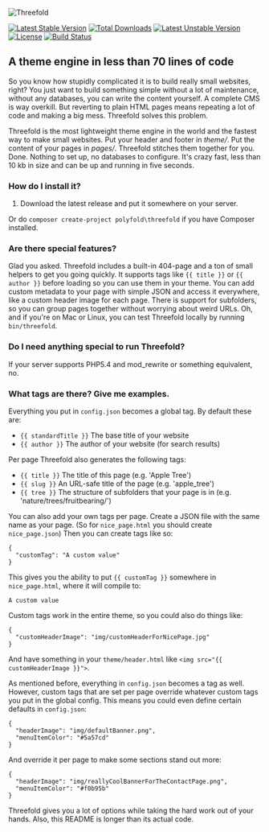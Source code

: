 ![Threefold](https://cloud.githubusercontent.com/assets/6472410/9900022/1acc2444-5c5e-11e5-8c31-6329806a5717.png)

[![Latest Stable Version](https://poser.pugx.org/polyfold/threefold/v/stable)](https://packagist.org/packages/polyfold/threefold) [![Total Downloads](https://poser.pugx.org/polyfold/threefold/downloads)](https://packagist.org/packages/polyfold/threefold) [![Latest Unstable Version](https://poser.pugx.org/polyfold/threefold/v/unstable)](https://packagist.org/packages/polyfold/threefold) [![License](https://poser.pugx.org/polyfold/threefold/license)](https://packagist.org/packages/polyfold/threefold)
[![Build Status](https://travis-ci.org/polyfold/threefold.svg?branch=master)](https://travis-ci.org/polyfold/threefold)
## A theme engine in less than 70 lines of code

So you know how stupidly complicated it is to build really small websites, right? You just want to build something simple without a lot of maintenance, without any databases, you can write the content yourself. A complete CMS is way overkill. But reverting to plain HTML pages means repeating a lot of code and making a big mess. Threefold solves this problem.

Threefold is the most lightweight theme engine in the world and the fastest way to make small websites. Put your header and footer in _theme/_. Put the content of your pages in _pages/_. Threefold stitches them together for you. Done. Nothing to set up, no databases to configure. It's crazy fast, less than 10 kb in size and can be up and running in five seconds.

### How do I install it?
1. Download the latest release and put it somewhere on your server.

Or do `composer create-project polyfold\threefold` if you have Composer installed.

### Are there special features?
Glad you asked. Threefold includes a built-in 404-page and a ton of small helpers to get you going quickly. It supports tags like `{{ title }}` or `{{ author }}` before loading so you can use them in your theme. You can add custom metadata to your page with simple JSON and access it everywhere, like a custom header image for each page. There is support for subfolders, so you can group pages together without worrying about weird URLs. Oh, and if you're on Mac or Linux, you can test Threefold locally by running `bin/threefold`.

### Do I need anything special to run Threefold?
If your server supports PHP5.4 and mod_rewrite or something equivalent, no.

### What tags are there? Give me examples.
Everything you put in `config.json` becomes a global tag. By default these are:

- `{{ standardTitle }}`
  The base title of your website
- `{{ author }}`
  The author of your website (for search results)

Per page Threefold also generates the following tags:

- `{{ title }}`
  The title of this page (e.g. 'Apple Tree')
- `{{ slug }}`
  An URL-safe title of the page (e.g. 'apple_tree')
- `{{ tree }}`
  The structure of subfolders that your page is in (e.g. 'nature/trees/fruitbearing/')

You can also add your own tags per page. Create a JSON file with the same name as
your page. (So for `nice_page.html` you should create `nice_page.json`) Then you
can create tags like so:
```
{
  "customTag": "A custom value"
}
```
This gives you the ability to put `{{ customTag }}` somewhere in `nice_page.html`,
where it will compile to:
```
A custom value
```

Custom tags work in the entire theme, so you could also do things like:
```
{
  "customHeaderImage": "img/customHeaderForNicePage.jpg"
}
```
And have something in your `theme/header.html` like `<img src="{{ customHeaderImage }}">`.

As mentioned before, everything in `config.json` becomes a tag as well. However, custom
tags that are set per page override whatever custom tags you put in the global config.
This means you could even define certain defaults in `config.json`:
```
{
  "headerImage": "img/defaultBanner.png",
  "menuItemColor": "#5a57cd"
}
```
And override it per page to make some sections stand out more:
```
{
  "headerImage": "img/reallyCoolBannerForTheContactPage.png",
  "menuItemColor": "#f0b95b"
}
```
Threefold gives you a lot of options while taking the hard work out of your hands. Also, this README is longer than its actual code.
